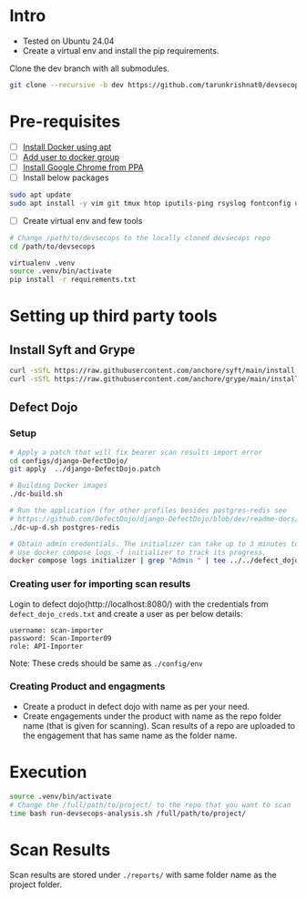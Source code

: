 # Intro
- Tested on Ubuntu 24.04
- Create a virtual env and install the pip requirements.

Clone the dev branch with all submodules.
```sh
git clone --recursive -b dev https://github.com/tarunkrishnat0/devsecops.git
```

# Pre-requisites
- [ ] [Install Docker using apt](https://docs.docker.com/engine/install/ubuntu/#install-using-the-repository)
- [ ] [Add user to docker group](https://docs.docker.com/engine/install/linux-postinstall/)
- [ ] [Install Google Chrome from PPA](https://www.tecmint.com/install-chrome-ubuntu/)
- [ ] Install below packages
```sh
sudo apt update
sudo apt install -y vim git tmux htop iputils-ping rsyslog fontconfig unzip curl nano python3-dev python3-venv python3-virtualenv python3-pip libffi-dev gcc libssl-dev git net-tools sqlite-utils
```
- [ ] Create virtual env and few tools
```sh
# Change /path/to/devsecops to the locally cloned devsecops repo
cd /path/to/devsecops

virtualenv .venv
source .venv/bin/activate
pip install -r requirements.txt
```

# Setting up third party tools

## Install Syft and Grype
```sh
curl -sSfL https://raw.githubusercontent.com/anchore/syft/main/install.sh | sudo sh -s -- -b /usr/local/bin
curl -sSfL https://raw.githubusercontent.com/anchore/grype/main/install.sh | sudo sh -s -- -b /usr/local/bin
```

## Defect Dojo
### Setup
```sh
# Apply a patch that will fix bearer scan results import error
cd configs/django-DefectDojo/
git apply  ../django-DefectDojo.patch

# Building Docker images
./dc-build.sh

# Run the application (for other profiles besides postgres-redis see  
# https://github.com/DefectDojo/django-DefectDojo/blob/dev/readme-docs/DOCKER.md)
./dc-up-d.sh postgres-redis

# Obtain admin credentials. The initializer can take up to 3 minutes to run.
# Use docker compose logs -f initializer to track its progress.
docker compose logs initializer | grep "Admin " | tee ../../defect_dojo_creds.txt
```

### Creating user for importing scan results
Login to defect dojo(http://localhost:8080/) with the credentials from `defect_dojo_creds.txt` and create a user as per below details:
```
username: scan-importer
password: Scan-Importer09
role: API-Importer
```
Note: These creds should be same as `./config/env`

### Creating Product and engagments
- Create a product in defect dojo with name as per your need.
- Create engagements under the product with name as the repo folder name (that is given for scanning). Scan results of a repo are uploaded to the engagement that has same name as the folder name.

# Execution
```sh
source .venv/bin/activate
# Change the /full/path/to/project/ to the repo that you want to scan
time bash run-devsecops-analysis.sh /full/path/to/project/
```

# Scan Results
Scan results are stored under `./reports/` with same folder name as the project folder.